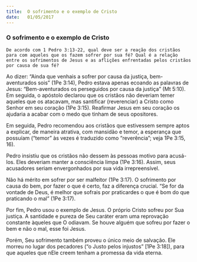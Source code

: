 ```yaml
---
title:  O sofrimento e o exemplo de Cristo
date:   01/05/2017
---
```


### O sofrimento e o exemplo de Cristo

`De acordo com 1 Pedro 3:13-22, qual deve ser a reação dos cristãos para com aqueles que os fazem sofrer por sua fé? Qual é a relação entre os sofrimentos de Jesus e as aflições enfrentadas pelos cristãos por causa de sua fé?`

Ao dizer: “Ainda que venhais a sofrer por causa da justiça, bem-aventurados sois” (1Pe 3:14), Pedro estava apenas ecoando as palavras de Jesus: “Bem-aventurados os perseguidos por causa da justiça” (Mt 5:10). Em seguida, o apóstolo declarou que os cristãos não deveriam temer aqueles que os atacavam, mas santificar (reverenciar) a Cristo como Senhor em seu coração (1Pe 3:15). Reafirmar Jesus em seu coração os ajudaria a acabar com o medo que tinham de seus opositores.

Em seguida, Pedro recomendou aos cristãos que estivessem sempre aptos a explicar, de maneira atrativa, com mansidão e temor, a esperança que possuíam (“temor” às vezes é traduzido como “reverência”; veja 1Pe 3:15, 16).

Pedro insistiu que os cristãos não dessem às pessoas motivo para acusá-los. Eles deveriam manter a consciência limpa (1Pe 3:16). Assim, seus acusadores seriam envergonhados por sua vida irrepreensível.

Não há mérito em sofrer por ser malfeitor (1Pe 3:17). O sofrimento por causa do bem, por fazer o que é certo, faz a diferença crucial. “Se for da vontade de Deus, é melhor que sofrais por praticardes o que é bom do que praticando o mal” (1Pe 3:17).

Por fim, Pedro usou o exemplo de Jesus. O próprio Cristo sofreu por Sua justiça. A santidade e pureza de Seu caráter eram uma reprovação constante àqueles que O odiavam. Se houve alguém que sofreu por fazer o bem e não o mal, esse foi Jesus.

Porém, Seu sofrimento também proveu o único meio de salvação. Ele morreu no lugar dos pecadores (“o Justo pelos injustos” [1Pe 3:18]), para que aqueles que nEle creem tenham a promessa da vida eterna.
